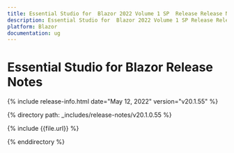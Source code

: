 ```yaml
---
title: Essential Studio for  Blazor 2022 Volume 1 SP  Release Release Notes  
description: Essential Studio for  Blazor 2022 Volume 1 SP Release Release Notes  
platform: Blazor
documentation: ug
---
```


# Essential Studio for  Blazor  Release Notes  

{% include release-info.html date="May 12, 2022"  version="v20.1.55" %} 

{% directory path: _includes/release-notes/v20.1.0.55 %}

{% include {{file.url}} %}

{% enddirectory %}
